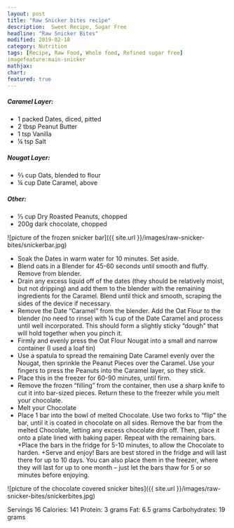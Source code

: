 ```yaml
---
layout: post
title: "Raw Snicker bites recipe"
description:  Sweet Recipe, Sugar Free
headline: "Raw Snicker Bites"
modified: 2019-02-18
category: Nutrition
tags: [Recipe, Raw Food, Whole food, Refined sugar free]
imagefeature:main-snicker
mathjax: 
chart:
featured: true
---
```

<style>

	

		.post-template .notepad-post-content > div:not(.notepad-post-title) p:first-child {

			    font-size: 1rem;
		
		}

		.notepad-post-title h1{

        	color: #e51843!important;
    	}

</style>



##### Caramel Layer:

+ 1 packed Dates, diced, pitted
+ 2 tbsp Peanut Butter
+ 1 tsp Vanilla 
+ ¼ tsp Salt

##### Nougat Layer:

+ ⅔ cup Oats, blended to flour
+ ¼ cup Date Caramel, above

##### Other:

+ ⅓ cup Dry Roasted Peanuts, chopped
+ 200g dark chocolate, chopped



![picture of the frozen snicker bar]({{ site.url }}/images/raw-snicker-bites/snickerbar.jpg)


+ Soak the Dates in warm water for 10 minutes. Set aside.
+ Blend oats in a Blender for 45-60 seconds until smooth and fluffy. Remove from blender.
+ Drain any excess liquid off of the dates (they should be relatively moist, but not dripping) and add them to the blender with the remaining ingredients for the Caramel. Blend until thick and smooth, scraping the sides of the device if necessary.
+ Remove the Date “Caramel” from the blender. Add the Oat Flour to the blender (no need to rinse) with ¼ cup of the Date Caramel and process until well incorporated. This should form a slightly sticky “dough” that will hold together when you pinch it.
+ Firmly and evenly press the Oat Flour Nougat into a small and narrow container (I used a loaf tin)
+ Use a spatula to spread the remaining Date Caramel evenly over the Nougat, then sprinkle the Peanut Pieces over the Caramel. Use your fingers to press the Peanuts into the Caramel layer, so they stick.
+ Place this in the freezer for 60-90 minutes, until firm.
+ Remove the frozen “filling” from the container, then use a sharp knife to cut it into bar-sized pieces. Return these to the freezer while you melt your chocolate.
+ Melt your Chocolate
+ Place 1 bar into the bowl of melted Chocolate. Use two forks to “flip” the bar, until it is coated in chocolate on all sides. Remove the bar from the melted Chocolate, letting any excess chocolate drip off. Then, place it onto a plate lined with baking paper. Repeat with the remaining bars.
+Place the bars in the fridge for 5-10 minutes, to allow the Chocolate to harden.
+Serve and enjoy! Bars are best stored in the fridge and will last there for up to 10 days. You can also place them in the freezer, where they will last for up to one month – just let the bars thaw for 5 or so minutes before enjoying.




![picture of the chocolate covered snicker bites]({{ site.url }}/images/raw-snicker-bites/snickerbites.jpg)

Servings 16
Calories: 141
Protein: 3 grams
Fat: 6.5 grams
Carbohydrates: 19 grams